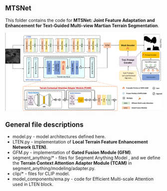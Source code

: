 ## MTSNet
This folder contains the code for **MTSNet: Joint Feature Adaptation and Enhancement for Text-Guided Multi-view Martian Terrain Segmentation**.

![Framework of MTSNet](./images/framework-model.png)

## General file descriptions
- model.py - model architectures defined here.
- LTEN.py - implementation of **Local Terrain Feature Enhancement Network (LTEN)**.
- GFM.py - implementation of **Gated Fusion Module (GFM)**.
- segment_anything/* - files for Segment Anything Model , and we define the   **Terrain Context Attention Adapter Module (TCAM)** in segment_anything/modeling/adapter.py.
- clip/* - files for CLIP model.
- model_components/ema.py - code for Efficient Multi-scale Attention used in LTEN block.